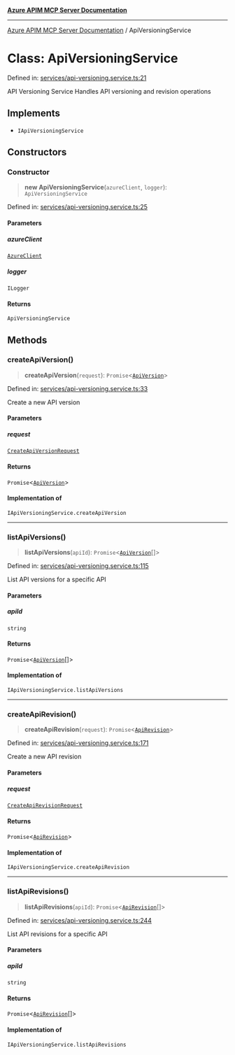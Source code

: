 [**Azure APIM MCP Server Documentation**](../README.md)

***

[Azure APIM MCP Server Documentation](../globals.md) / ApiVersioningService

# Class: ApiVersioningService

Defined in: [services/api-versioning.service.ts:21](https://github.com/dviana78/test-mcp-repo/blob/main/src/services/api-versioning.service.ts#L21)

API Versioning Service
Handles API versioning and revision operations

## Implements

- `IApiVersioningService`

## Constructors

### Constructor

> **new ApiVersioningService**(`azureClient`, `logger`): `ApiVersioningService`

Defined in: [services/api-versioning.service.ts:25](https://github.com/dviana78/test-mcp-repo/blob/main/src/services/api-versioning.service.ts#L25)

#### Parameters

##### azureClient

[`AzureClient`](AzureClient.md)

##### logger

`ILogger`

#### Returns

`ApiVersioningService`

## Methods

### createApiVersion()

> **createApiVersion**(`request`): `Promise`\<[`ApiVersion`](../interfaces/ApiVersion.md)\>

Defined in: [services/api-versioning.service.ts:33](https://github.com/dviana78/test-mcp-repo/blob/main/src/services/api-versioning.service.ts#L33)

Create a new API version

#### Parameters

##### request

[`CreateApiVersionRequest`](../interfaces/CreateApiVersionRequest.md)

#### Returns

`Promise`\<[`ApiVersion`](../interfaces/ApiVersion.md)\>

#### Implementation of

`IApiVersioningService.createApiVersion`

***

### listApiVersions()

> **listApiVersions**(`apiId`): `Promise`\<[`ApiVersion`](../interfaces/ApiVersion.md)[]\>

Defined in: [services/api-versioning.service.ts:115](https://github.com/dviana78/test-mcp-repo/blob/main/src/services/api-versioning.service.ts#L115)

List API versions for a specific API

#### Parameters

##### apiId

`string`

#### Returns

`Promise`\<[`ApiVersion`](../interfaces/ApiVersion.md)[]\>

#### Implementation of

`IApiVersioningService.listApiVersions`

***

### createApiRevision()

> **createApiRevision**(`request`): `Promise`\<[`ApiRevision`](../interfaces/ApiRevision.md)\>

Defined in: [services/api-versioning.service.ts:171](https://github.com/dviana78/test-mcp-repo/blob/main/src/services/api-versioning.service.ts#L171)

Create a new API revision

#### Parameters

##### request

[`CreateApiRevisionRequest`](../interfaces/CreateApiRevisionRequest.md)

#### Returns

`Promise`\<[`ApiRevision`](../interfaces/ApiRevision.md)\>

#### Implementation of

`IApiVersioningService.createApiRevision`

***

### listApiRevisions()

> **listApiRevisions**(`apiId`): `Promise`\<[`ApiRevision`](../interfaces/ApiRevision.md)[]\>

Defined in: [services/api-versioning.service.ts:244](https://github.com/dviana78/test-mcp-repo/blob/main/src/services/api-versioning.service.ts#L244)

List API revisions for a specific API

#### Parameters

##### apiId

`string`

#### Returns

`Promise`\<[`ApiRevision`](../interfaces/ApiRevision.md)[]\>

#### Implementation of

`IApiVersioningService.listApiRevisions`
